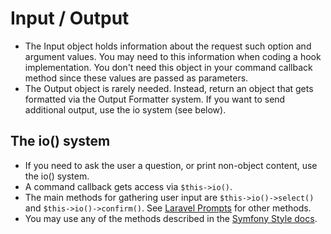 # Input / Output

- The Input object holds information about the request such option and argument values. You may need to this information when coding a hook implementation. You don't need this object in your command callback method since these values are passed as parameters.
- The Output object is rarely needed. Instead, return an object that gets formatted via the Output Formatter system. If you want to send additional output, use the io system (see below).

## The io() system 
- If you need to ask the user a question, or print non-object content, use the io() system. 
- A command callback gets access via `$this->io()`.
- The main methods for gathering user input are `$this->io()->select()` and `$this->io()->confirm()`. See [Laravel Prompts](https://laravel.com/docs/10.x/prompts) for other methods.
- You may use any of the methods described in the [Symfony Style docs](https://symfony.com/doc/current/console/style.html).


